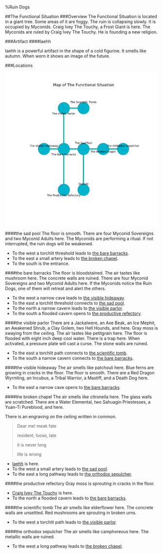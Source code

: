 %Ruin Dogs

##The Functional Situation
###Overview
The Functional Situation is located in a giant tree. Some areas of it are foggy. The ruin is collapsing slowly. It is occupied by Myconids. <a name="Craig-Ivey-The-Touchy"></a>Craig Ivey The Touchy, a Frost Giant is here. The Myconids are ruled by Craig Ivey The Touchy. He  is founding a new religion. 



###Artifact
####<a name="Iaehh"></a>Iaehh


Iaehh is a powerful artifact in the shape of a cold figurine. It smells like autumn. When worn it shows an image of the future. 





###Locations


![](../v2/images/The-Functional-Situation.png)

####<a name="the-sad-pool"></a>the sad pool
The floor is smooth. There are four Myconid Sovereigns and two Myconid Adults here. The Myconids are performing a ritual. If not interrupted, the ruin dogs will be weakened. 



* To the west a torchlit threshold leads to [the bare barracks](#the-bare-barracks).
* To the east a small artery leads to [the broken chapel](#the-broken-chapel).
* To the south is the entrance.


####<a name="the-bare-barracks"></a>the bare barracks
The floor is bloodstained. The air tastes like mushroom here. The concrete walls are ruined. There are four Myconid Sovereigns and two Myconid Adults here. If the Myconids notice the Ruin Dogs, one of them will retreat and alert the others. 



* To the west a narrow cave leads to [the visible hideaway](#the-visible-hideaway).
* To the east a torchlit threshold connects to [the sad pool](#the-sad-pool).
* To the north a narrow cavern leads to [the visible parlor](#the-visible-parlor).
* To the south a flooded cavern opens to [the productive refectory](#the-productive-refectory).


####<a name="the-visible-parlor"></a>the visible parlor
There are a Jackalwere, an Axe Beak, an Ice Mephit, an Awakened Shrub, a Clay Golem, two Hell Hounds, and  here. Gray moss is swaying from the ceiling. The air tastes like petitgrain here. The floor is flooded with eight inch deep cool water. There is a trap here. When activated, a pressure plate will cast a curse. The stone walls are ruined. 



* To the east a torchlit path connects to [the scientific tomb](#the-scientific-tomb).
* To the south a narrow cavern connects to [the bare barracks](#the-bare-barracks).


####<a name="the-visible-hideaway"></a>the visible hideaway
The air smells like patchouli here. Blue ferns are growing in cracks in the floor. The floor is smooth. There are a Red Dragon Wyrmling, an Incubus, a Tribal Warrior, a Mastiff, and a Death Dog here. 



* To the east a narrow cave opens to [the bare barracks](#the-bare-barracks).


####<a name="the-broken-chapel"></a>the broken chapel
The air smells like citronella here. The glass walls are scratched. There are a Water Elemental, two Sahuagin Priestesses, a Yuan-Ti Pureblood, and  here. 

There is an engraving on the ceiling written in common. 

> Dear me! meak fate
>
> resident, loose, late
>
> it is never long
>
> life is wrong
>


* [Iaehh](#Iaehh) is here.
* To the west a small artery leads to [the sad pool](#the-sad-pool).
* To the east a long pathway leads to [the orthodox sepulcher](#the-orthodox-sepulcher).


####<a name="the-productive-refectory"></a>the productive refectory
Gray moss is sprouting in cracks in the floor. 



* [Craig Ivey The Touchy](#Craig-Ivey-The-Touchy) is here.
* To the north a flooded cavern leads to [the bare barracks](#the-bare-barracks).


####<a name="the-scientific-tomb"></a>the scientific tomb
The air smells like elderflower here. The concrete walls are unsettled. Red mushrooms are sprouting in broken urns. 



* To the west a torchlit path leads to [the visible parlor](#the-visible-parlor).


####<a name="the-orthodox-sepulcher"></a>the orthodox sepulcher
The air smells like camphoreous here. The metallic walls are ruined. 



* To the west a long pathway leads to [the broken chapel](#the-broken-chapel).


